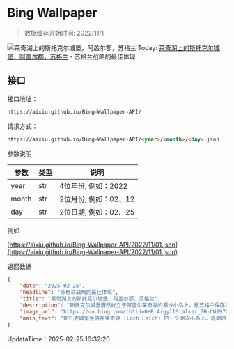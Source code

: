 # Bing Wallpaper

> 数据缓存开始时间: 2022/11/1

![莱奇湖上的斯托克尔城堡，阿盖尔郡，苏格兰](https://cn.bing.com/th?id=OHR.ArgyllStalker_ZH-CN0970395078_1920x1080.webp)
Today: [莱奇湖上的斯托克尔城堡，阿盖尔郡，苏格兰](https://cn.bing.com/th?id=OHR.ArgyllStalker_ZH-CN0970395078_1920x1080.webp) - 苏格兰战略的最佳体现

## 接口

接口地址：

```html
https://aixiu.github.io/Bing-Wallpaper-API/
```

请求方式：

```html
https://aixiu.github.io/Bing-Wallpaper-API/<year>/<month>/<day>.json
```

参数说明

| 参数 | 类型 | 说明 |
| - | - | - |
| year | str | 4位年份, 例如：2022 |
| month | str | 2位月份, 例如：02、12 |
| day | str | 2位日期, 例如：02、25 |

例如

[https://aixiu.github.io/Bing-Wallpaper-API/2022/11/01.json](https://aixiu.github.io/Bing-Wallpaper-API/2022/11/01.json)

返回数据

```json
{
    "date": "2025-02-25",
    "headline": "苏格兰战略的最佳体现",
    "title": "莱奇湖上的斯托克尔城堡，阿盖尔郡，苏格兰",
    "description": "斯托克尔城堡巍然屹立于阿盖尔莱奇湖的潮汐小岛上，是苏格兰保存最完好、最具风景美感的中世纪塔式城堡之一。它由阿平的斯图尔特家族于1440 年代左右建造，历史上曾迎来王室造访，甚至因一场醉酒赌局短暂易主至坎贝尔家族。尽管到了 19 世纪时已破败不堪，但在 20 世纪中期，这座城堡经历了精心修复，如今仍为私人所有。在夏季，游客可在特定的导游带领下览游探索这座历史遗址。",
    "image_url": "https://cn.bing.com/th?id=OHR.ArgyllStalker_ZH-CN0970395078_1920x1080.webp",
    "main_text": "斯托克城堡坐落在莱奇湖 (Loch Laich) 的一个潮汐小岛上。退潮时，从岸边很难到达这个小岛。"
}
```

UpdataTime：2025-02-25 16:32:20
